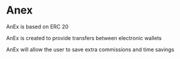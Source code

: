 # Anex

AnEx is based on ERC 20

AnEx is created to provide transfers between electronic wallets

AnEx will allow the user to save extra commissions and time savings




